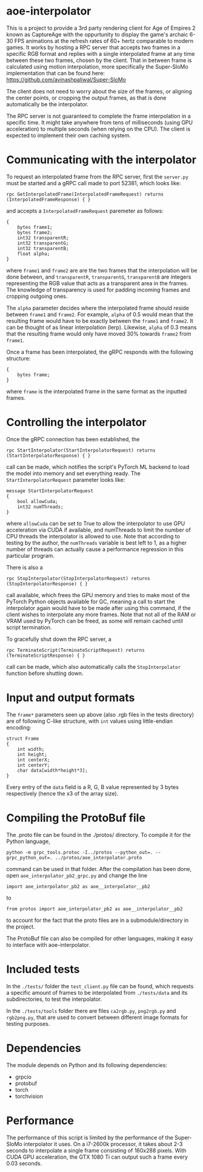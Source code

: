 # aoe-interpolator

This is a project to provide a 3rd party rendering client for Age of Empires 2 known as CaptureAge with the oppurtunity to display the game's archaic 6-30 FPS animations at the refresh rates of 60+ hertz comparable to modern games. It works by hosting a RPC server that accepts two frames in a specific RGB format and replies with a single interpolated frame at any time between these two frames, chosen by the client. That in between frame is calculated using motion interpolation, more specifically the Super-SloMo implementation that can be found here: https://github.com/avinashpaliwal/Super-SloMo

The client does not need to worry about the size of the frames, or aligning the center points, or cropping the output frames, as that is done automatically be the interpolator.

The RPC server is not guaranteed to complete the frame interpolation in a specific time. It might take anywhere from tens of milliseconds (using GPU acceleration) to multiple seconds (when relying on the CPU). The client is expected to implement their own caching system.

# Communicating with the interpolator

To request an interpolated frame from the RPC server, first the `server.py` must be started and a gRPC call made to port 52381, which looks like:

`rpc GetInterpolatedFrame(InterpolatedFrameRequest) returns (InterpolatedFrameResponse) { }`

and accepts a `InterpolatedFrameRequest` paremeter as follows:
```message InterpolatedFrameRequest
{
    bytes frame1;
    bytes frame2;
    int32 transparentR;
    int32 transparentG;
    int32 transparentB;
    float alpha;
}
```

where `frame1` and `frame2` are are the two frames that the interpolation will be done between, and `transparentR`, `transparentG`, `transparentB` are integers representing the RGB value that acts as a transparent area in the frames. The knowledge of transparency is used for padding incoming frames and cropping outgoing ones.

The `alpha` parameter decides where the interpolated frame should reside between `frame1` and `frame2`. For example, `alpha` of 0.5 would mean that the resulting frame would have to be exactly between the `frame1` and `frame2`. It can be thought of as linear interpolation (lerp). Likewise, `alpha` of 0.3 means that the resulting frame would only have moved 30% towards `frame2` from `frame1`.

Once a frame has been interpolated, the gRPC responds with the following structure:

```message InterpolatedFrameResponse
{
    bytes frame;
}
```

where `frame` is the interpolated frame in the same format as the inputted frames.

# Controlling the interpolator

Once the gRPC connection has been established, the

`rpc StartInterpolator(StartInterpolatorRequest) returns (StartInterpolatorResponse) { }`

call can be made, which notifies the script's PyTorch ML backend to load the model into memory and set everything ready. The `StartInterpolatorRequest` parameter looks like:

```
message StartInterpolatorRequest
{
    bool allowCuda;
    int32 numThreads;
}
```

where `allowCuda` can be set to True to allow the interpolator to use GPU acceleration via CUDA if available, and numThreads to limit the number of CPU threads the interpolator is allowed to use. Note that according to testing by the author, the `numThreads` variable is best left to 1, as a higher number of threads can actually cause a performance regression in this particular program.

There is also a

`rpc StopInterpolator(StopInterpolatorRequest) returns (StopInterpolatorResponse) { }`

call available, which frees the GPU memory and tries to make most of the PyTorch Python objects available for GC, meaning a call to start the interpolator again would have to be made after using this command, if the client wishes to interpolate any more frames. Note that not all of the RAM or VRAM used by PyTorch can be freed, as some will remain cached until script termination.


To gracefully shut down the RPC server, a

`rpc TerminateScript(TerminateScriptRequest) returns (TerminateScriptResponse) { }`

call can be made, which also automatically calls the `StopInterpolator` function before shutting down.

# Input and output formats

The `frame*` parameters seen up above (also .rgb files in the tests directory) are of following C-like structure, with `int` values using little-endian encoding:

```
struct Frame
{
    int width;
    int height;
    int centerX;
    int centerY;
    char data[width*height*3];
}
```

Every entry of the `data` field is a R, G, B value represented by 3 bytes respectively (hence the x3 of the array size).

# Compiling the ProtoBuf file

The .proto file can be found in the ./protos/ directory. To compile it for the Python language,

`python -m grpc_tools.protoc -I../protos --python_out=. --grpc_python_out=. ../protos/aoe_interpolator.proto`

command can be used in that folder. After the compilation has been done, open `aoe_interpolator_pb2_grpc.py` and change the line

`import aoe_interpolator_pb2 as aoe__interpolator__pb2`

to

`from protos import aoe_interpolator_pb2 as aoe__interpolator__pb2`

to account for the fact that the proto files are in a submodule/directory in the project.

The ProtoBuf file can also be compiled for other languages, making it easy to interface with aoe-interpolator.

# Included tests

In the `./tests/` folder the `test_client.py` file can be found, which requests a specific amount of frames to be interpolated from `./tests/data` and its subdirectories, to test the interpolator.

In the `./tests/tools` folder there are files `ca2rgb.py`, `png2rgb.py` and `rgb2png.py`, that are used to convert between different image formats for testing purposes.

# Dependencies

The module depends on Python and its following dependencies:
* grpcio
* protobuf
* torch
* torchvision

# Performance

The performance of this script is limited by the performance of the Super-SloMo interpolator it uses. On a i7-2600k processor, it takes about 2-3 seconds to interpolate a single frame consisting of 160x288 pixels. With CUDA GPU acceleration, the GTX 1080 Ti can output such a frame every 0.03 seconds.
